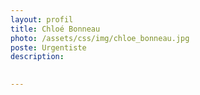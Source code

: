 ```yaml
---
layout: profil
title: Chloé Bonneau
photo: /assets/css/img/chloe_bonneau.jpg
poste: Urgentiste
description:

  
---
```

